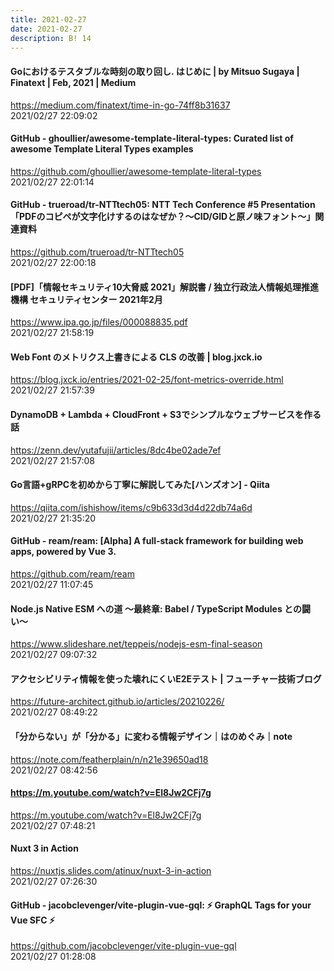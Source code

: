 ```yaml
---
title: 2021-02-27
date: 2021-02-27
description: B! 14
---
```


#### Goにおけるテスタブルな時刻の取り回し. はじめに | by Mitsuo Sugaya | Finatext | Feb, 2021 | Medium
https://medium.com/finatext/time-in-go-74ff8b31637<br>
2021/02/27 22:09:02<br>


#### GitHub - ghoullier/awesome-template-literal-types: Curated list of awesome Template Literal Types examples
https://github.com/ghoullier/awesome-template-literal-types<br>
2021/02/27 22:01:14<br>


#### GitHub - trueroad/tr-NTTtech05: NTT Tech Conference #5 Presentation 「PDFのコピペが文字化けするのはなぜか？～CID/GIDと原ノ味フォント～」関連資料
https://github.com/trueroad/tr-NTTtech05<br>
2021/02/27 22:00:18<br>


#### [PDF]「情報セキュリティ10大脅威 2021」解説書 / 独立行政法人情報処理推進機構 セキュリティセンター 2021年2月
https://www.ipa.go.jp/files/000088835.pdf<br>
2021/02/27 21:58:19<br>


#### Web Font のメトリクス上書きによる CLS の改善 | blog.jxck.io
https://blog.jxck.io/entries/2021-02-25/font-metrics-override.html<br>
2021/02/27 21:57:39<br>


#### DynamoDB + Lambda + CloudFront + S3でシンプルなウェブサービスを作る話
https://zenn.dev/yutafujii/articles/8dc4be02ade7ef<br>
2021/02/27 21:57:08<br>


#### Go言語+gRPCを初めから丁寧に解説してみた[ハンズオン] - Qiita
https://qiita.com/ishishow/items/c9b633d3d4d22db74a6d<br>
2021/02/27 21:35:20<br>


#### GitHub - ream/ream: [Alpha] A full-stack framework for building web apps, powered by Vue 3.
https://github.com/ream/ream<br>
2021/02/27 11:07:45<br>


#### Node.js Native ESM への道 〜最終章: Babel / TypeScript Modules との闘い〜
https://www.slideshare.net/teppeis/nodejs-esm-final-season<br>
2021/02/27 09:07:32<br>


#### アクセシビリティ情報を使った壊れにくいE2Eテスト | フューチャー技術ブログ
https://future-architect.github.io/articles/20210226/<br>
2021/02/27 08:49:22<br>


#### 「分からない」が「分かる」に変わる情報デザイン｜はのめぐみ｜note
https://note.com/featherplain/n/n21e39650ad18<br>
2021/02/27 08:42:56<br>


#### https://m.youtube.com/watch?v=El8Jw2CFj7g
https://m.youtube.com/watch?v=El8Jw2CFj7g<br>
2021/02/27 07:48:21<br>


#### Nuxt 3 in Action
https://nuxtjs.slides.com/atinux/nuxt-3-in-action<br>
2021/02/27 07:26:30<br>


#### GitHub - jacobclevenger/vite-plugin-vue-gql: ⚡ GraphQL Tags for your Vue SFC ⚡
https://github.com/jacobclevenger/vite-plugin-vue-gql<br>
2021/02/27 01:28:08<br>


